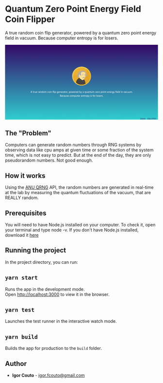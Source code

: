 # Quantum Zero Point Energy Field Coin Flipper

A true random coin flip generator, powered by a quantum zero point energy field in vacuum.
Because computer entropy is for losers.

![](screenshot.png)

## The "Problem"

Computers can generate random numbers through RNG systems by observing data like cpu amps at given time or some fraction of the system time, which is not easy to predict. But at the end of the day, they are only pseudorandom numbers. Not good enough.

## How it works

Using the [ANU QRNG](https://qrng.anu.edu.au/) API, the random numbers are generated in real-time at the lab by measuring the quantum fluctuations of the vacuum, that are REALLY random.

## Prerequisites

You will need to have Node.js installed on your computer. To check it, open your terminal and type node -v. If you don't have Node.js installed, download it [here](https://nodejs.org/pt-br/download/)

## Running the project

In the project directory, you can run:

## `yarn start`

Runs the app in the development mode.<br />
Open [http://localhost:3000](http://localhost:3000) to view it in the browser.

## `yarn test`

Launches the test runner in the interactive watch mode.<br />

## `yarn build`

Builds the app for production to the `build` folder.<br />

## Author

* **Igor Couto** - [igor.fcouto@gmail.com](mailto:igor.fcouto@gmail.com)